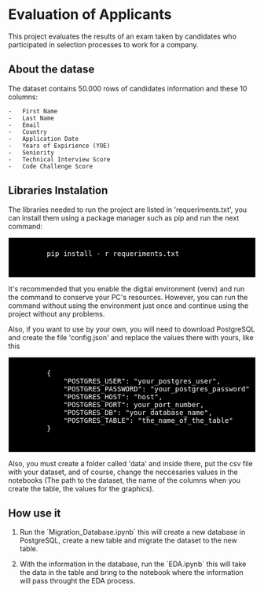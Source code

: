 # Evaluation of Applicants

This project evaluates the results of an exam taken by candidates who participated in selection processes to work for a company.

## About the datase

The dataset contains 50.000 rows of candidates information and these 10 columns:

    -   First Name
    -   Last Name
    -   Email
    -   Country
    -   Application Date
    -   Years of Expirience (YOE)
    -   Seniority
    -   Technical Interview Score
    -   Code Challenge Score

## Libraries Instalation

The libraries needed to run the project are listed in 'requeriments.txt', you can install them using a package manager such as pip and run the next command:

<div style="background-color: #000000;font-size: 14px ;color: #FFFFFF; padding: 10px; border: 1px solid #ccc">
    <pre>
        pip install - r requeriments.txt
    </pre>
</div>

It's recommended that you enable the digital environment (venv) and run the command to conserve your PC's resources.
However, you can run the command without using the environment just once and continue using the project without any problems.

Also, if you want to use by your own, you will need to download PostgreSQL and create the file 'config.json' and replace the values there with yours, like this

<div style="background-color: #000000;font-size: 14px ;color: #FFFFFF; padding: 10px; border: 1px solid #ccc">
    <pre>
        {
            "POSTGRES_USER": "your_postgres_user",
            "POSTGRES_PASSWORD": "your_postgres_password",
            "POSTGRES_HOST": "host",
            "POSTGRES_PORT": your_port_number,
            "POSTGRES_DB": "your_database_name",
            "POSTGRES_TABLE": "the_name_of_the_table"
        }
    </pre>
</div>

Also, you must create a folder called 'data' and inside there, put the csv file with your dataset, and of course, change the neccesaries values in the notebooks (The path to the dataset, the name of the columns when you create the table, the values for the graphics).

## How use it

1.  Run the ´Migration_Database.ipynb´ this will create a new database in PostgreSQL, create a new table and migrate the dataset to the new table.

2.  With the information in the database, run the ´EDA.ipynb´ this will take the data in the table and bring to the notebook where the information will pass throught the EDA process.
